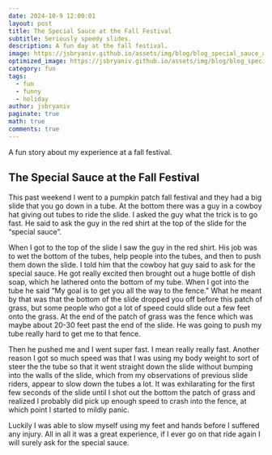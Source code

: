 ```yaml
---
date: 2024-10-9 12:00:01
layout: post
title: The Special Sauce at the Fall Festival
subtitle: Seriously speedy slides.
description: A fun day at the fall festival.
image: https://jsbryaniv.github.io/assets/img/blog/blog_special_sauce_at_the_fall_festival.png
optimized_image: https://jsbryaniv.github.io/assets/img/blog/blog_special_sauce_at_the_fall_festival.png
category: fun
tags:
  - fun
  - funny
  - holiday
author: jsbryaniv
paginate: true
math: true
comments: true
---
```


A fun story about my experience at a fall festival.

## The Special Sauce at the Fall Festival

This past weekend I went to a pumpkin patch fall festival and they had a big slide that you go down in a tube. At the bottom there was a guy in a cowboy hat giving out tubes to ride the slide. I asked the guy what the trick is to go fast. He said to ask the guy in the red shirt at the top of the slide for the “special sauce”.

When I got to the top of the slide I saw the guy in the red shirt. His job was to wet the bottom of the tubes, help people into the tubes, and then to push them down the slide. I told him that the cowboy hat guy said to ask for the special sauce. He got really excited then brought out a huge bottle of dish soap, which he lathered onto the bottom of my tube. When I got into the tube he said “My goal is to get you all the way to the fence.” What he meant by that was that the bottom of the slide dropped you off before this patch of grass, but some people who got a lot of speed could slide out a few feet onto the grass. At the end of the patch of grass was the fence which was maybe about 20-30 feet past the end of the slide. He was going to push my tube really hard to get me to that fence.

Then he pushed me and I went super fast. I mean really really fast. Another reason I got so much speed was that I was using my body weight to sort of steer the the tube so that it went straight down the slide without bumping into the walls of the slide, which from my observations of previous slide riders, appear to slow down the tubes a lot. It was exhilarating for the first few seconds of the slide until I shot out the bottom the patch of grass and realized I probably did pick up enough speed to crash into the fence, at which point I started to mildly panic.

Luckily I was able to slow myself using my feet and hands before I suffered any injury. All in all it was a great experience, if I ever go on that ride again I will surely ask for the special sauce.
